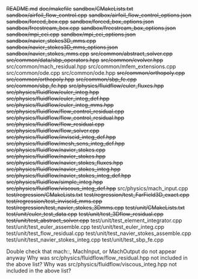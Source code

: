 ~~README.md~~
~~doc/makefile~~
~~sandbox/CMakeLists.txt~~
~~sandbox/airfoil_flow_control.cpp~~
~~sandbox/airfoil_flow_control_options.json~~
~~sandbox/forced_box.cpp~~
~~sandbox/forced_box_options.json~~
~~sandbox/freestream_box.cpp~~
~~sandbox/freestream_box_options.json~~
~~sandbox/mpi_cci.cpp~~
~~sandbox/mpi_cci_options.json~~
~~sandbox/navier_stokes3D_mms.cpp~~
~~sandbox/navier_stokes3D_mms_options.json~~
~~sandbox/navier_stokes_mms.cpp~~
~~src/common/abstract_solver.cpp~~
~~src/common/data/sbp_operators.hpp~~
~~src/common/evolver.hpp~~
src/common/mach_residual.hpp
src/common/mfem_extensions.cpp
src/common/ode.cpp
src/common/ode.hpp
~~src/common/orthopoly.cpp~~
~~src/common/orthopoly.hpp~~
~~src/common/sbp_fe.cpp~~
~~src/common/sbp_fe.hpp~~
~~src/physics/fluidflow/euler_fluxes.hpp~~
~~src/physics/fluidflow/euler_integ.hpp~~
~~src/physics/fluidflow/euler_integ_def.hpp~~
~~src/physics/fluidflow/euler_integ_mms.hpp~~
~~src/physics/fluidflow/flow_control_residual.cpp~~
~~src/physics/fluidflow/flow_control_residual.hpp~~
~~src/physics/fluidflow/flow_residual.cpp~~
~~src/physics/fluidflow/flow_solver.cpp~~
~~src/physics/fluidflow/inviscid_integ_def.hpp~~
~~src/physics/fluidflow/mesh_sens_integ_def.hpp~~
~~src/physics/fluidflow/navier_stokes.cpp~~
~~src/physics/fluidflow/navier_stokes.hpp~~
~~src/physics/fluidflow/navier_stokes_fluxes.hpp~~
~~src/physics/fluidflow/navier_stokes_integ.hpp~~
~~src/physics/fluidflow/navier_stokes_integ_def.hpp~~
~~src/physics/fluidflow/simple_integ.hpp~~
~~src/physics/fluidflow/viscous_integ_def.hpp~~
src/physics/mach_input.cpp
~~test/regression/CMakeLists.txt~~
~~test/regression/test_FarField3D_exact.cpp~~
~~test/regression/test_inviscid_mms.cpp~~
~~test/regression/test_navier_stokes_3Dmms.cpp~~
~~test/unit/CMakeLists.txt~~
~~test/unit/euler_test_data.cpp~~
~~test/unit/test_3Dflow_residual.cpp~~
~~test/unit/test_abstract_solver.cpp~~
test/unit/test_element_integrator.cpp
test/unit/test_euler_assemble.cpp
test/unit/test_euler_integ.cpp
test/unit/test_flow_residual.cpp
test/unit/test_navier_stokes_assemble.cpp
test/unit/test_navier_stokes_integ.cpp
test/unit/test_sbp_fe.cpp


Double check that mach::, MachInput, or MachOutput do not appear anyway
Why was src/physics/fluidflow/flow_residual.hpp not included in the above list?
Why was src/physics/fluidflow/viscous_integ.hpp not included in the above list?